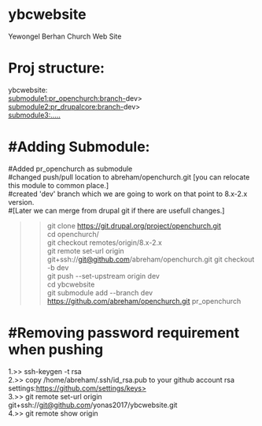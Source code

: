 # ybcwebsite
Yewongel Berhan Church Web Site 

Proj structure:  
================ 
 ybcwebsite:  
      <submodule1:pr_openchurch:branch->dev>  
      <submodule2:pr_drupalcore:branch->dev>  
      <submodule3:.....>  


#Adding Submodule: 
=========================
#Added pr_openchurch as submodule  
#changed push/pull location to abreham/openchurch.git [you can relocate this module to common place.]   
#created 'dev' branch which we are going to work on that point to 8.x-2.x version.    
#[Later we can merge from drupal git if there are usefull changes.]   

  >>git clone https://git.drupal.org/project/openchurch.git  
  >>cd openchurch/  
  >>git checkout remotes/origin/8.x-2.x  
  >>git remote set-url origin git+ssh://git@github.com/abreham/openchurch.git 
  >>git checkout -b dev  
  >>git push --set-upstream origin dev  
  >>cd ybcwebsite  
  >>git submodule add --branch dev https://github.com/abreham/openchurch.git pr_openchurch 

#Removing password requirement when pushing
===========================================
1.>> ssh-keygen -t rsa  
2.>> copy /home/abreham/.ssh/id_rsa.pub to your github account rsa settings:https://github.com/settings/keys>  
3.>> git remote set-url origin git+ssh://git@github.com/yonas2017/ybcwebsite.git  
4.>> git remote show origin 
